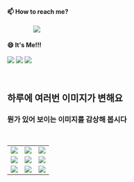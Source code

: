 #### 📫 How to reach me?
<a href="mailto:thquddnr123@gmail.com">
    <img 
        src="https://img.shields.io/badge/Gmail-d14836?style=flat-square&logo=Gmail&logoColor=white&link=mailto:thquddnr123@gmail.com"
        style="height : auto; margin-left : 60px; margin-right : 60px;"/>
</a>

#### 😄 It's Me!!!

<a href="https://cybecho.notion.site/SBU-s-Archives-854ccd3338c2456a867956f26143998a" target="_blank"><img src="https://img.shields.io/badge/Portfolio-303030?style=for-the-badge&logo=Notion&logoColor=white"/></a>
<a href="https://www.instagram.com/junk_warrior_vintage/" target="_blank"><img src="https://img.shields.io/badge/@junk_warrir_vintage-E4405F?style=for-the-badge&logo=Instagram&logoColor=white"/></a>
<a href="https://www.behance.net/thquddnr125654" target="_blank"><img src="https://img.shields.io/badge/Behance-1769FF?style=for-the-badge&logo=Behance&logoColor=white"/></a>

</br>

## 하루에 여러번 이미지가 변해요
### 뭔가 있어 보이는 이미지를 감상해 봅시다

<!--
마크업 바로보기 사이트
https://dillinger.io/ 
-->
 <br/> <table>
<tr>
<td><a href='https://github.com/HelloZOOO'><img src='https://www.random-art.org/img/large/416417.jpg'></a></td>
<td><a href='https://www.naver.com'><img src='https://www.random-art.org/img/large/415566.jpg'></a></td>
<td><a href='https://www.yahoo.com'><img src='https://www.random-art.org/img/large/416473.jpg'></a></td>
</tr>
<tr>
<td><a href='https://www.yahoo.com'><img src='https://www.random-art.org/img/large/416008.jpg'></a></td>
<td><a href='https://github.com/HelloZOOO'><img src='https://www.random-art.org/img/large/416422.jpg'></a></td>
<td><a href='https://www.google.com'><img src='https://www.random-art.org/img/large/416445.jpg'></a></td>
</tr>
<tr>
<td><a href='https://github.com/HelloZOOO'><img src='https://www.random-art.org/img/large/415791.jpg'></a></td>
<td><a href='https://www.google.com'><img src='https://www.random-art.org/img/large/416490.jpg'></a></td>
<td><a href='https://github.com/HelloZOOO'><img src='https://www.random-art.org/img/large/415525.jpg'></a></td>
</tr>
</table>
